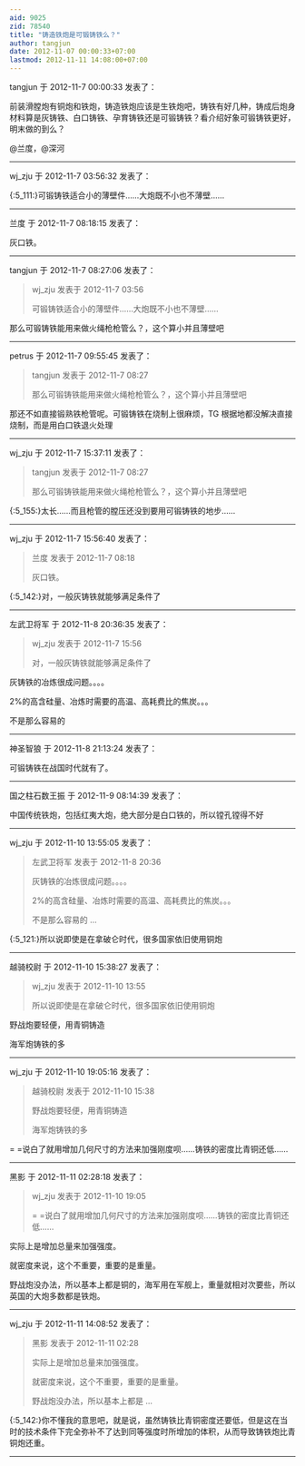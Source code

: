 ```yaml
---
aid: 9025
zid: 78540
title: "铸造铁炮是可锻铸铁么？"
author: tangjun
date: 2012-11-07 00:00:33+07:00
lastmod: 2012-11-11 14:08:00+07:00
---
```


tangjun 于 2012-11-7 00:00:33 发表了：

前装滑膛炮有铜炮和铁炮，铸造铁炮应该是生铁炮吧，铸铁有好几种，铸成后炮身材料算是灰铸铁、白口铸铁、孕育铸铁还是可锻铸铁？看介绍好象可锻铸铁更好，明末做的到么？

@兰度，@深河

---

wj_zju 于 2012-11-7 03:56:32 发表了：

{:5_111:}可锻铸铁适合小的薄壁件……大炮既不小也不薄壁……

---

兰度 于 2012-11-7 08:18:15 发表了：

灰口铁。

---

tangjun 于 2012-11-7 08:27:06 发表了：

> wj_zju 发表于 2012-11-7 03:56
>
> 可锻铸铁适合小的薄壁件……大炮既不小也不薄壁……

那么可锻铸铁能用来做火绳枪枪管么？，这个算小并且薄壁吧

---

petrus 于 2012-11-7 09:55:45 发表了：

> tangjun 发表于 2012-11-7 08:27
>
> 那么可锻铸铁能用来做火绳枪枪管么？，这个算小并且薄壁吧

那还不如直接锻熟铁枪管呢。可锻铸铁在烧制上很麻烦，TG 根据地都没解决直接烧制，而是用白口铁退火处理

---

wj_zju 于 2012-11-7 15:37:11 发表了：

> tangjun 发表于 2012-11-7 08:27
>
> 那么可锻铸铁能用来做火绳枪枪管么？，这个算小并且薄壁吧

{:5_155:}太长……而且枪管的膛压还没到要用可锻铸铁的地步……

---

wj_zju 于 2012-11-7 15:56:40 发表了：

> 兰度 发表于 2012-11-7 08:18
>
> 灰口铁。

{:5_142:}对，一般灰铸铁就能够满足条件了

---

左武卫将军 于 2012-11-8 20:36:35 发表了：

> wj_zju 发表于 2012-11-7 15:56
>
> 对，一般灰铸铁就能够满足条件了

灰铸铁的冶炼很成问题。。。。

2%的高含硅量、冶炼时需要的高温、高耗费比的焦炭。。。

不是那么容易的

---

神圣智狼 于 2012-11-8 21:13:24 发表了：

可锻铸铁在战国时代就有了。

---

国之柱石数王振 于 2012-11-9 08:14:39 发表了：

中国传统铁炮，包括红夷大炮，绝大部分是白口铁的，所以镗孔镗得不好

---

wj_zju 于 2012-11-10 13:55:05 发表了：

> 左武卫将军 发表于 2012-11-8 20:36
>
> 灰铸铁的冶炼很成问题。。。。
>
> 2%的高含硅量、冶炼时需要的高温、高耗费比的焦炭。。。
>
> 不是那么容易的 ...

{:5_121:}所以说即使是在拿破仑时代，很多国家依旧使用铜炮

---

越骑校尉 于 2012-11-10 15:38:27 发表了：

> wj_zju 发表于 2012-11-10 13:55
>
> 所以说即使是在拿破仑时代，很多国家依旧使用铜炮

野战炮要轻便，用青铜铸造

海军炮铸铁的多

---

wj_zju 于 2012-11-10 19:05:16 发表了：

> 越骑校尉 发表于 2012-11-10 15:38
>
> 野战炮要轻便，用青铜铸造
>
> 海军炮铸铁的多

= =说白了就用增加几何尺寸的方法来加强刚度呗……铸铁的密度比青铜还低……

---

黑影 于 2012-11-11 02:28:18 发表了：

> wj_zju 发表于 2012-11-10 19:05
>
> = =说白了就用增加几何尺寸的方法来加强刚度呗……铸铁的密度比青铜还低……

实际上是增加总量来加强强度。

就密度来说，这个不重要，重要的是重量。

野战炮没办法，所以基本上都是铜的，海军用在军舰上，重量就相对次要些，所以英国的大炮多数都是铁炮。

---

wj_zju 于 2012-11-11 14:08:52 发表了：

> 黑影 发表于 2012-11-11 02:28
>
> 实际上是增加总量来加强强度。
>
> 就密度来说，这个不重要，重要的是重量。
>
> 野战炮没办法，所以基本上都是 ...

{:5_142:}你不懂我的意思吧，就是说，虽然铸铁比青铜密度还要低，但是这在当时的技术条件下完全弥补不了达到同等强度时所增加的体积，从而导致铸铁炮比青铜炮还重。

---
